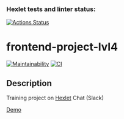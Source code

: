 ### Hexlet tests and linter status:
[![Actions Status](https://github.com/nightlord189/frontend-project-lvl4/workflows/hexlet-check/badge.svg)](https://github.com/nightlord189/frontend-project-lvl4/actions)

# frontend-project-lvl4
[![Maintainability](https://api.codeclimate.com/v1/badges/741e926de1bdb7796a2e/maintainability)](https://codeclimate.com/github/nightlord189/frontend-project-lvl4)
[![CI](https://github.com/nightlord189/frontend-project-lvl4/workflows/Node%20CI/badge.svg)](https://github.com/nightlord189/frontend-project-lvl4/actions)

## Description
Training project on [Hexlet](https://hexlet.io)
Chat (Slack)

[Demo](https://stormy-scrubland-60698.herokuapp.com/)